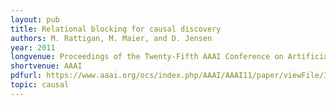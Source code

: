```yaml
---
layout: pub
title: Relational blocking for causal discovery
authors: M. Rattigan, M. Maier, and D. Jensen
year: 2011
longvenue: Proceedings of the Twenty-Fifth AAAI Conference on Artificial Intelligence
shortvenue: AAAI
pdfurl: https://www.aaai.org/ocs/index.php/AAAI/AAAI11/paper/viewFile/3760/3843
topic: causal
---
```

